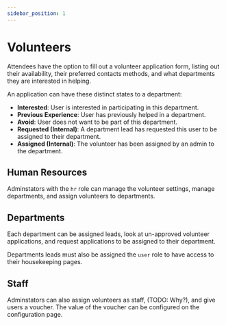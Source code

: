 ```yaml
---
sidebar_position: 1
---
```


# Volunteers

Attendees have the option to fill out a volunteer application form, listing out their availability, their preferred contacts methods, and what departments they are interested in helping. 

An application can have these distinct states to a department: 
* __Interested__: User is interested in participating in this department.
* __Previous Experience__: User has previously helped in a department.
* __Avoid__: User does not want to be part of this department.
* __Requested (Internal)__: A department lead has requested this user to be assigned to their department.
* __Assigned (Internal)__: The volunteer has been assigned by an admin to the department.

## Human Resources
Adminstators with the `hr` role can manage the volunteer settings, manage departments, and assign volunteers to departments.

## Departments
Each department can be assigned leads, look at un-approved volunteer applications, and request applications to be assigned to their department. 

Departments leads must also be assigned the `user` role to have access to their housekeeping pages.

## Staff 
Adminstators can also assign volunteers as staff, (TODO: Why?), and give users a voucher. The value of the voucher can be configured on the configuration page.

